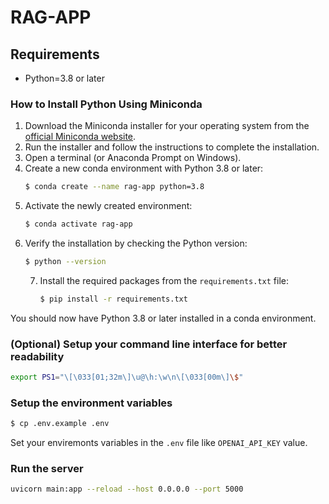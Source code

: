 # RAG-APP

## Requirements

- Python=3.8 or later

### How to Install Python Using Miniconda

1. Download the Miniconda installer for your operating system from the [official Miniconda website](https://docs.conda.io/en/latest/miniconda.html).
2. Run the installer and follow the instructions to complete the installation.
3. Open a terminal (or Anaconda Prompt on Windows).
4. Create a new conda environment with Python 3.8 or later:
    ```sh
    $ conda create --name rag-app python=3.8
    ```
5. Activate the newly created environment:
    ```sh
    $ conda activate rag-app
    ```
6. Verify the installation by checking the Python version:
    ```sh
    $ python --version
    ```
    7. Install the required packages from the `requirements.txt` file:
        ```sh
        $ pip install -r requirements.txt
        ```

You should now have Python 3.8 or later installed in a conda environment.

### (Optional) Setup your command line interface for better readability
```bash
export PS1="\[\033[01;32m\]\u@\h:\w\n\[\033[00m\]\$"
```

### Setup the environment variables
```bash
$ cp .env.example .env
```
Set your enviremonts variables in the `.env` file like `OPENAI_API_KEY` value.

### Run the server
```bash
uvicorn main:app --reload --host 0.0.0.0 --port 5000
```